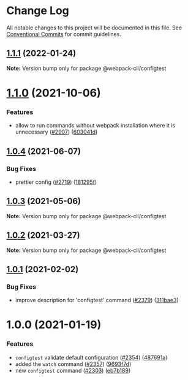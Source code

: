 # Change Log

All notable changes to this project will be documented in this file.
See [Conventional Commits](https://conventionalcommits.org) for commit guidelines.

## [1.1.1](https://github.com/webpack/webpack-cli/compare/@webpack-cli/configtest@1.1.0...@webpack-cli/configtest@1.1.1) (2022-01-24)

**Note:** Version bump only for package @webpack-cli/configtest

# [1.1.0](https://github.com/webpack/webpack-cli/compare/@webpack-cli/configtest@1.0.4...@webpack-cli/configtest@1.1.0) (2021-10-06)

### Features

- allow to run commands without webpack installation where it is unnecessary ([#2907](https://github.com/webpack/webpack-cli/issues/2907)) ([603041d](https://github.com/webpack/webpack-cli/commit/603041d7e6a9b764bd79d1a8effd22a3e0f019cb))

## [1.0.4](https://github.com/webpack/webpack-cli/compare/@webpack-cli/configtest@1.0.3...@webpack-cli/configtest@1.0.4) (2021-06-07)

### Bug Fixes

- prettier config ([#2719](https://github.com/webpack/webpack-cli/issues/2719)) ([181295f](https://github.com/webpack/webpack-cli/commit/181295fb1b1973c201c221813562219d85b845ae))

## [1.0.3](https://github.com/webpack/webpack-cli/compare/@webpack-cli/configtest@1.0.2...@webpack-cli/configtest@1.0.3) (2021-05-06)

**Note:** Version bump only for package @webpack-cli/configtest

## [1.0.2](https://github.com/webpack/webpack-cli/compare/@webpack-cli/configtest@1.0.1...@webpack-cli/configtest@1.0.2) (2021-03-27)

**Note:** Version bump only for package @webpack-cli/configtest

## [1.0.1](https://github.com/webpack/webpack-cli/compare/@webpack-cli/configtest@1.0.0...@webpack-cli/configtest@1.0.1) (2021-02-02)

### Bug Fixes

- improve description for 'configtest' command ([#2379](https://github.com/webpack/webpack-cli/issues/2379)) ([311bae3](https://github.com/webpack/webpack-cli/commit/311bae336d83424c800e553b6ef40242d967685c))

# 1.0.0 (2021-01-19)

### Features

- `configtest` validate default configuration ([#2354](https://github.com/webpack/webpack-cli/issues/2354)) ([487691a](https://github.com/webpack/webpack-cli/commit/487691abc8d817f5b3c1ab87743d7235ff15d956))
- added the `watch` command ([#2357](https://github.com/webpack/webpack-cli/issues/2357)) ([9693f7d](https://github.com/webpack/webpack-cli/commit/9693f7d9543a8fce610c4ef903ccca0d12d229a1))
- new `configtest` command ([#2303](https://github.com/webpack/webpack-cli/issues/2303)) ([eb7b189](https://github.com/webpack/webpack-cli/commit/eb7b18937d045261a5b20ca8356e8b4ae4dfcaad))

